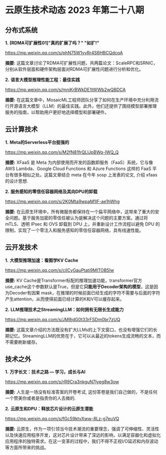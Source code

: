 # 云原生技术动态 2023 年第二十八期

## 分布式系统

**1.** **[RDMA可扩展性01]"真的扩展了吗？" "如扩!"**

https://mp.weixin.qq.com/s/phN75W1yvRr4S6HBCQdcqA

**摘要:** 这篇文章讨论了RDMA可扩展性问题，共两篇论文：ScaleRPC和SRNIC，分别从软件层面和硬件架构层面对RDMA可扩展性问题进行分析和优化。

**2.** **语言大模型推理性能工程：最佳实践**

https://mp.weixin.qq.com/s/mniKrBWkDE1tWWb2wQBDCA

**摘要:** 在这篇文章中，MosaicML工程师团队分享了如何在生产环境中充分利用流行开源语言大模型（LLM）的最佳实践。此外，他们还提供了围绕模型部署推理服务的指南，以帮助用户更好地选择模型和部署硬件。

## 云计算技术

**1.** **Meta的Serverless平台挺强的**

https://mp.weixin.qq.com/s/M2fN81frQLlJpBWq-lWQ_Q

**摘要:** XFaaS 是 Meta 为内部使用而开发的函数即服务（FaaS）系统，它与像 AWS Lambda、Google Cloud Functions 和 Azure Functions 这样的 FaaS 平台有很多相似之处。这篇文章结合 meta 在今年 sosp 上发表的论文, 介绍 xfaas 的设计思想.

**2.** **服务感知的零信任容器网络及其向DPU的卸载**

https://mp.weixin.qq.com/s/2K0Mta9wpaM1lF-ae1hWhg

**摘要:** 在云原生环境中，所有微服务都保持在一个扁平网络中，这带来了重大的安全问题。基于服务加密的零信任被认为是解决这个问题的主要方案。通过将 mTLS、透明 IPsec 和 OVS 卸载到 DPU 上，并重新设计工作流程以避免 DPU 的限制，实现了一个零注入和服务感知的零信任容器网络，具有线速性能。

## 云开发技术

**1.** **大模型推理加速：看图学KV Cache**

https://mp.weixin.qq.com/s/ciICyGauPtati9MITOB5Iw

**摘要:** KV Cache是Transformer标配的推理加速功能，transformer官方use_cache这个参数默认是True，但是它**只能用于Decoder架构的模型**，这是因为Decoder有因果 mask，在推理的时候前面已经生成的字符不需要与后面的字符产生attention，从而使得前面已经计算的K和V可以缓存起来。

**2.** **LLM推理技术之StreamingLLM：如何拥有无限长生成能力**

https://mp.weixin.qq.com/s/JM9jdG0t33rFSDm0br7zUQ

**摘要:** 这篇文章介绍的方法既没有扩大LLMs的上下文窗口，也没有增强它们的长期记忆。StreamingLLM的优势在于，它可以从最近的tokens生成流畅的文本，而不需要刷新缓存。

## 技术之外

**1.** **万字长文：技术之路 — 学习，成长与AI**

https://mp.weixin.qq.com/s/rR9Cra3nkguN7Iyeg8w3ow

**摘要:** 人生是一场没有标准答案的开卷考试, 这份答卷是我们自己做的，不是任何一个赞美你或者是指责你的人去做的.

**2.** **云原生和DPU：释放芯片设计的云原生潜能**

https://mp.weixin.qq.com/s/fGc59ktvXww-8Lz-g7euVQ

**摘要:** 云原生，作为一项引领当今技术潮流的重要理念，强调了可伸缩性、灵活性以及快速应用程序开发，这对芯片设计带来了深远的影响，以满足容器化和虚拟化应用程序的独特需求。在这一变革的过程中，我们不得不正视I/O延迟和内存波动等方面所带来的挑战。

